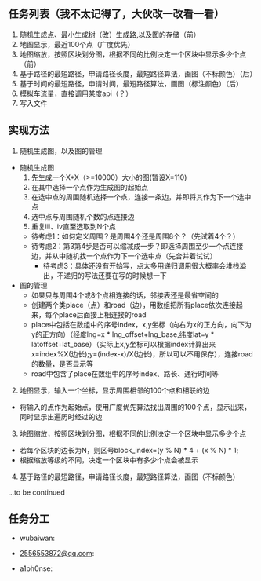 ## 任务列表（我不太记得了，大伙改一改看一看）
1. 随机生成点、最小生成树（改）生成路,以及图的存储（前）
2. 地图显示，最近100个点（广度优先）
3. 地图缩放，按照区块划分图，根据不同的比例决定一个区块中显示多少个点（前）
4. 基于路径的最短路径，申请路径长度，最短路径算法，画图（不标颜色）（后）
5. 基于时间的最短路径，申请时间，最短路径算法，画图（标注颜色）（后）
6. 模拟车流量，直接调用某度api（？）
7. 写入文件

## 实现方法
1. 随机生成图，以及图的管理
- 随机生成图
   1. 先生成一个X*X（>=10000）大小的图(暂设X=110)
   2. 在其中选择一个点作为生成图的起始点
   3. 在选中点的周围随机选择一个点，连接一条边，并即将其作为下一个选中点
   4. 选中点与周围随机个数的点连接边
   5. 重复iii、iv直至选取到N个点
   - 待考虑1：如何定义周围？是周围4个还是周围8个？（先试着4个？）
   - 待考虑2：第3第4步是否可以缩减成一步？即选择周围至少一个点连接边，并从中随机找一个点作为下一个选中点（先合并着试试）
     - 待考虑3：具体还没有开始写，点太多用递归调用很大概率会堆栈溢出，不递归的写法还要在写的时候想一下
- 图的管理
   - 如果只与周围4个或8个点相连接的话，邻接表还是最省空间的
   - 创建两个类place（点）和road（边），用数组把所有place依次连接起来，每个place后面接上相连接的road
   - place中包括在数组中的序号index，x,y坐标（向右为x的正方向，向下为y的正方向）（经度lng=x * lng_offset+lng_base,纬度lat=y * latoffset+lat_base）（实际上x,y坐标可以根据index计算出来x=index%X(边长);y=(index-x)/X(边长)，所以可以不用保存），连接road的数量，是否显示等
   - road中包含了place在数组中的序号index、路长、通行时间等

2. 地图显示，输入一个坐标，显示周围相邻的100个点和相联的边
- 将输入的点作为起始点，使用广度优先算法找出周围的100个点，显示出来，同时显示出遍历时经过的边

3. 地图缩放，按照区块划分图，根据不同的比例决定一个区块中显示多少个点
- 若每个区块的边长为N，则区号block_index=(y % N) * 4 + (x % N) * 1;
- 根据缩放等级的不同，决定一个区块中有多少个点会被显示

4. 基于路径的最短路径，申请路径长度，最短路径算法，画图（不标颜色）

...to be continued

## 任务分工
- wubaiwan:

- 2556553872@qq.com:

- a1ph0nse:
